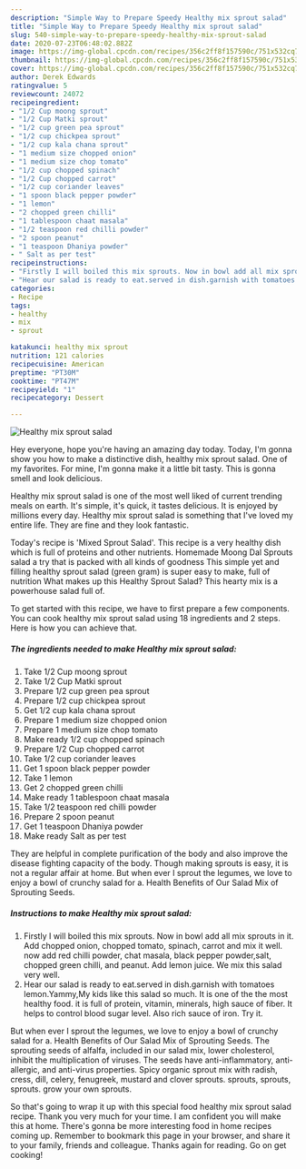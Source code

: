 ```yaml
---
description: "Simple Way to Prepare Speedy Healthy mix sprout salad"
title: "Simple Way to Prepare Speedy Healthy mix sprout salad"
slug: 540-simple-way-to-prepare-speedy-healthy-mix-sprout-salad
date: 2020-07-23T06:48:02.882Z
image: https://img-global.cpcdn.com/recipes/356c2ff8f157590c/751x532cq70/healthy-mix-sprout-salad-recipe-main-photo.jpg
thumbnail: https://img-global.cpcdn.com/recipes/356c2ff8f157590c/751x532cq70/healthy-mix-sprout-salad-recipe-main-photo.jpg
cover: https://img-global.cpcdn.com/recipes/356c2ff8f157590c/751x532cq70/healthy-mix-sprout-salad-recipe-main-photo.jpg
author: Derek Edwards
ratingvalue: 5
reviewcount: 24072
recipeingredient:
- "1/2 Cup moong sprout"
- "1/2 Cup Matki sprout"
- "1/2 cup green pea sprout"
- "1/2 cup chickpea sprout"
- "1/2 cup kala chana sprout"
- "1 medium size chopped onion"
- "1 medium size chop tomato"
- "1/2 cup chopped spinach"
- "1/2 Cup chopped carrot"
- "1/2 cup coriander leaves"
- "1 spoon black pepper powder"
- "1 lemon"
- "2 chopped green chilli"
- "1 tablespoon chaat masala"
- "1/2 teaspoon red chilli powder"
- "2 spoon peanut"
- "1 teaspoon Dhaniya powder"
- " Salt as per test"
recipeinstructions:
- "Firstly I will boiled this mix sprouts. Now in bowl add all mix sprouts in it. Add chopped onion, chopped tomato, spinach, carrot and mix it well. now add red chilli powder, chat masala, black pepper powder,salt, chopped green chilli, and peanut. Add lemon juice. We mix this salad very well."
- "Hear our salad is ready to eat.served in dish.garnish with tomatoes lemon.Yammy,My kids like this salad so much. It is one of the the most healthy food. it is full of protein, vitamin, minerals, high sauce of fiber. It helps to control blood sugar level. Also rich sauce of iron. Try it."
categories:
- Recipe
tags:
- healthy
- mix
- sprout

katakunci: healthy mix sprout 
nutrition: 121 calories
recipecuisine: American
preptime: "PT30M"
cooktime: "PT47M"
recipeyield: "1"
recipecategory: Dessert

---
```



![Healthy mix sprout salad](https://img-global.cpcdn.com/recipes/356c2ff8f157590c/751x532cq70/healthy-mix-sprout-salad-recipe-main-photo.jpg)

Hey everyone, hope you're having an amazing day today. Today, I'm gonna show you how to make a distinctive dish, healthy mix sprout salad. One of my favorites. For mine, I'm gonna make it a little bit tasty. This is gonna smell and look delicious.

Healthy mix sprout salad is one of the most well liked of current trending meals on earth. It's simple, it's quick, it tastes delicious. It is enjoyed by millions every day. Healthy mix sprout salad is something that I've loved my entire life. They are fine and they look fantastic.

Today&#39;s recipe is &#39;Mixed Sprout Salad&#39;. This recipe is a very healthy dish which is full of proteins and other nutrients. Homemade Moong Dal Sprouts salad a try that is packed with all kinds of goodness This simple yet and filling healthy sprout salad (green gram) is super easy to make, full of nutrition What makes up this Healthy Sprout Salad? This hearty mix is a powerhouse salad full of.


To get started with this recipe, we have to first prepare a few components. You can cook healthy mix sprout salad using 18 ingredients and 2 steps. Here is how you can achieve that.

<!--inarticleads1-->

##### The ingredients needed to make Healthy mix sprout salad:

1. Take 1/2 Cup moong sprout
1. Take 1/2 Cup Matki sprout
1. Prepare 1/2 cup green pea sprout
1. Prepare 1/2 cup chickpea sprout
1. Get 1/2 cup kala chana sprout
1. Prepare 1 medium size chopped onion
1. Prepare 1 medium size chop tomato
1. Make ready 1/2 cup chopped spinach
1. Prepare 1/2 Cup chopped carrot
1. Take 1/2 cup coriander leaves
1. Get 1 spoon black pepper powder
1. Take 1 lemon
1. Get 2 chopped green chilli
1. Make ready 1 tablespoon chaat masala
1. Take 1/2 teaspoon red chilli powder
1. Prepare 2 spoon peanut
1. Get 1 teaspoon Dhaniya powder
1. Make ready  Salt as per test


They are helpful in complete purification of the body and also improve the disease fighting capacity of the body. Though making sprouts is easy, it is not a regular affair at home. But when ever I sprout the legumes, we love to enjoy a bowl of crunchy salad for a. Health Benefits of Our Salad Mix of Sprouting Seeds. 

<!--inarticleads2-->

##### Instructions to make Healthy mix sprout salad:

1. Firstly I will boiled this mix sprouts. Now in bowl add all mix sprouts in it. Add chopped onion, chopped tomato, spinach, carrot and mix it well. now add red chilli powder, chat masala, black pepper powder,salt, chopped green chilli, and peanut. Add lemon juice. We mix this salad very well.
1. Hear our salad is ready to eat.served in dish.garnish with tomatoes lemon.Yammy,My kids like this salad so much. It is one of the the most healthy food. it is full of protein, vitamin, minerals, high sauce of fiber. It helps to control blood sugar level. Also rich sauce of iron. Try it.


But when ever I sprout the legumes, we love to enjoy a bowl of crunchy salad for a. Health Benefits of Our Salad Mix of Sprouting Seeds. The sprouting seeds of alfalfa, included in our salad mix, lower cholesterol, inhibit the multiplication of viruses. The seeds have anti-inflammatory, anti-allergic, and anti-virus properties. Spicy organic sprout mix with radish, cress, dill, celery, fenugreek, mustard and clover sprouts. sprouts, sprouts, sprouts. grow your own sprouts. 

So that's going to wrap it up with this special food healthy mix sprout salad recipe. Thank you very much for your time. I am confident you will make this at home. There's gonna be more interesting food in home recipes coming up. Remember to bookmark this page in your browser, and share it to your family, friends and colleague. Thanks again for reading. Go on get cooking!
